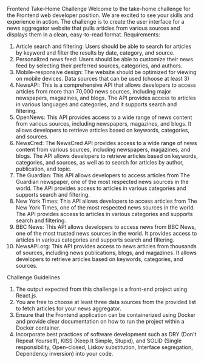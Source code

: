 Frontend Take-Home Challenge
Welcome to the take-home challenge for the Frontend web developer position. We are excited
to see your skills and experience in action. The challenge is to create the user interface for a
news aggregator website that pulls articles from various sources and displays them in a clean,
easy-to-read format.
Requirements:
1. Article search and filtering: Users should be able to search for articles by keyword and
filter the results by date, category, and source.
2. Personalized news feed: Users should be able to customize their news feed by
selecting their preferred sources, categories, and authors.
3. Mobile-responsive design: The website should be optimized for viewing on mobile
devices.
Data sources that can be used (choose at least 3)
1. NewsAPI: This is a comprehensive API that allows developers to access articles from
more than 70,000 news sources, including major newspapers, magazines, and blogs.
The API provides access to articles in various languages and categories, and it supports
search and filtering.
2. OpenNews: This API provides access to a wide range of news content from various
sources, including newspapers, magazines, and blogs. It allows developers to retrieve
articles based on keywords, categories, and sources.
3. NewsCred: The NewsCred API provides access to a wide range of news content from
various sources, including newspapers, magazines, and blogs. The API allows
developers to retrieve articles based on keywords, categories, and sources, as well as to
search for articles by author, publication, and topic.
4. The Guardian: This API allows developers to access articles from The Guardian
newspaper, one of the most respected news sources in the world. The API provides
access to articles in various categories and supports search and filtering.
5. New York Times: This API allows developers to access articles from The New York
Times, one of the most respected news sources in the world. The API provides access
to articles in various categories and supports search and filtering.
6. BBC News: This API allows developers to access news from BBC News, one of the
most trusted news sources in the world. It provides access to articles in various
categories and supports search and filtering.
7. NewsAPI.org: This API provides access to news articles from thousands of sources,
including news publications, blogs, and magazines. It allows developers to retrieve
articles based on keywords, categories, and sources.

Challenge Guidelines
1. The output expected from this challenge is a front-end project using React.js.
2. You are free to choose at least three data sources from the provided list to fetch
articles for your news aggregator.
3. Ensure that the Frontend application can be containerized using Docker and provide
clear documentation on how to run the project within a Docker container.
4. Incorporate best practices of software development such as DRY (Don't Repeat
Yourself), KISS (Keep It Simple, Stupid), and SOLID (Single responsibility, Open-closed,
Liskov substitution, Interface segregation, Dependency inversion) into your code.